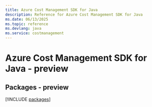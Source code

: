 ```yaml
---
title: Azure Cost Management SDK for Java
description: Reference for Azure Cost Management SDK for Java
ms.date: 06/13/2025
ms.topic: reference
ms.devlang: java
ms.service: costmanagement
---
```

# Azure Cost Management SDK for Java - preview
## Packages - preview
[!INCLUDE [packages](cost-management-index.md)]